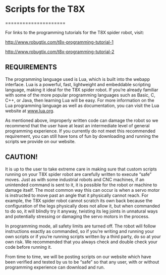 # Scripts for the T8X
=====================

For links to the programming tutorials for the T8X spider robot, visit:

http://www.robugtix.com/t8x-programming-tutorial-1

http://www.robugtix.com/t8x-programming-tutorial-2



REQUIREMENTS
------------
The programming language used is Lua, which is built into the webapp interface.  Lua is a powerful, fast, lightweight and embeddable scripting language, making it ideal for the T8X spider robot.  If you’re already familiar with some of the more popular programming languages such as Basic, C, C++, or Java, then learning Lua will be easy.  For more information on the Lua programming language as well as documentation, you can visit the Lua website at www.lua.org.

As mentioned above, improperly written code can damage the robot so we recommend that the user have at least an intermediate level of general programming experience.  If you currently do not meet this recommended requirement, you can still have tons of fun by downloading and running the scripts we provide on our website.



CAUTION!
--------
It is up to the user to take extreme care in making sure that custom scripts running on your T8X spider robot are carefully written to execute “safe” moves.  Just as with some industrial robots and CNC machines, if an unintended command is sent to it, it is possible for the robot or machine to damage itself.  The most common way this can occur is when a servo motor is instructed to move past an angle that it physically cannot reach.  For example, the T8X spider robot cannot scratch its own back because the configuration of the legs physically does not allow it, but when commanded to do so, it will blindly try it anyway, twisting its leg joints in unnatural ways and potentially stressing or damaging the servo motors in the process. 

In programming mode, all safety limits are turned off.  The robot will follow instructions exactly as commanded, so if you’re writing and running your own scripts or if you’re running scripts written by a third party, do so at your own risk.  We recommended that you always check and double check your code before running it.

From time to time, we will be posting scripts on our website which have been verified and tested by us to be “safe” so that any user, with or without programming experience can download and run.
